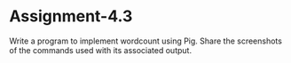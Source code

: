 # Assignment-4.3

Write a program to implement wordcount using Pig.
Share the screenshots of the commands used with its associated output.
